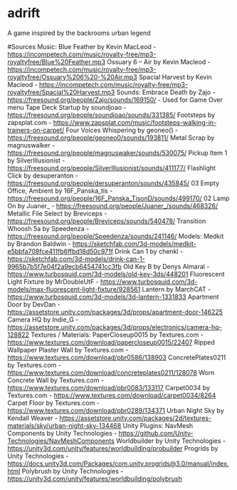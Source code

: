 # adrift
A game inspired by the backrooms urban legend

#Sources
Music:
Blue Feather by Kevin MacLeod - https://incompetech.com/music/royalty-free/mp3-royaltyfree/Blue%20Feather.mp3
Ossuary 6 – Air by Kevin Macleod - https://incompetech.com/music/royalty-free/mp3-royaltyfree/Ossuary%206%20-%20Air.mp3
Spacial Harvest by Kevin Macleod - https://incompetech.com/music/royalty-free/mp3-royaltyfree/Spacial%20Harvest.mp3
Sounds:
Embrace Death by Zajo - https://freesound.org/people/Zajo/sounds/169150/ - Used for Game Over menu
Tape Deck Startup by soundjoao - https://freesound.org/people/soundjoao/sounds/331385/
Footsteps by zapsplat.com - https://www.zapsplat.com/music/footsteps-walking-in-trainers-on-carpet/
Four Voices Whispering by geoneo() - https://freesound.org/people/geoneo0/sounds/193811/
Metal Scrap by magnuswalker - https://freesound.org/people/magnuswaker/sounds/530075/
Pickup Item 1 by SilverIllusionist - https://freesound.org/people/SilverIllusionist/sounds/411177/
Flashlight Click by desuperanton - https://freesound.org/people/dersuperanton/sounds/435845/
03 Empty Office, Ambient by 16F_Panska_tis - https://freesound.org/people/16F_Panska_TisonD/sounds/499170/
02 Lamp On by Juaner_ - https://freesound.org/people/Juaner_/sounds/468326/
Metallic File Select by Breviceps - https://freesound.org/people/Breviceps/sounds/540478/
Transition Whoosh 5a by Speedenza - https://freesound.org/people/Speedenza/sounds/241146/
Models:
Medkit by Brandon Baldwin - https://sketchfab.com/3d-models/medkit-e5bbfa708fce411fb6ffbd18d50c971f
Drink Can 1 by chenkl - https://sketchfab.com/3d-models/drink-can-1-9965b7b5f7e04f2a9ecb6454741cc3fb
Old Key B by Denys Almaral - https://www.turbosquid.com/3d-models/old-key-3ds/448201
Fluorescent Light Fixture by MrDoubleUtF - https://www.turbosquid.com/3d-models/max-fluorescent-light-fixture/928561
Lantern by MarchCAT - https://www.turbosquid.com/3d-models/3d-lantern-1331833
Apartment Door by DevDan - https://assetstore.unity.com/packages/3d/props/apartment-door-146225
Camera HQ by Indie_G - https://assetstore.unity.com/packages/3d/props/electronics/camera-hq-128822
Textures / Materials:
PaperCloseup0015 by Textures.com - https://www.textures.com/download/papercloseup0015/22407
Ripped Wallpaper Plaster Wall by Textures.com - https://www.textures.com/download/pbr0586/138903
ConcretePlates0211 by Textures.com - https://www.textures.com/download/concreteplates0211/128078
Worn Concrete Wall by Textures.com - https://www.textures.com/download/pbr0083/133117
Carpet0034 by Textures.com - https://www.textures.com/download/carpet0034/8264
Carpet Floor by Textures.com - https://www.textures.com/download/pbr0289/134371
Urban Night Sky by Kendall Weaver - https://assetstore.unity.com/packages/2d/textures-materials/sky/urban-night-sky-134468
Unity Plugins:
NavMesh Components by Unity Technologies - https://github.com/Unity-Technologies/NavMeshComponents
Worldbuilder by Unity Technologies - https://unity3d.com/unity/features/worldbuilding/probuilder
Progrids by Unity Technologies - https://docs.unity3d.com/Packages/com.unity.progrids@3.0/manual/index.html
Polybrush by Unity Technologies - https://unity3d.com/unity/features/worldbuilding/polybrush
